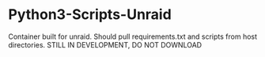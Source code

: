 # Python3-Scripts-Unraid
Container built for unraid.  Should pull requirements.txt and scripts from host directories.
STILL IN DEVELOPMENT, DO NOT DOWNLOAD